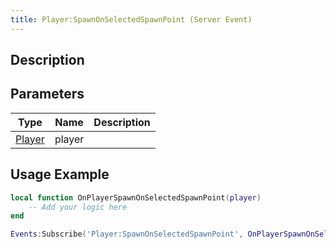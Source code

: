 ```yaml
---
title: Player:SpawnOnSelectedSpawnPoint (Server Event)
---
```

## Description

## Parameters

| Type                                  | Name   | Description |
| ------------------------------------- | ------ | ----------- |
| [Player](/vext/ref/server/class/player) | player |             |

## Usage Example

``` lua
local function OnPlayerSpawnOnSelectedSpawnPoint(player)
    -- Add your logic here
end

Events:Subscribe('Player:SpawnOnSelectedSpawnPoint', OnPlayerSpawnOnSelectedSpawnPoint)
```
